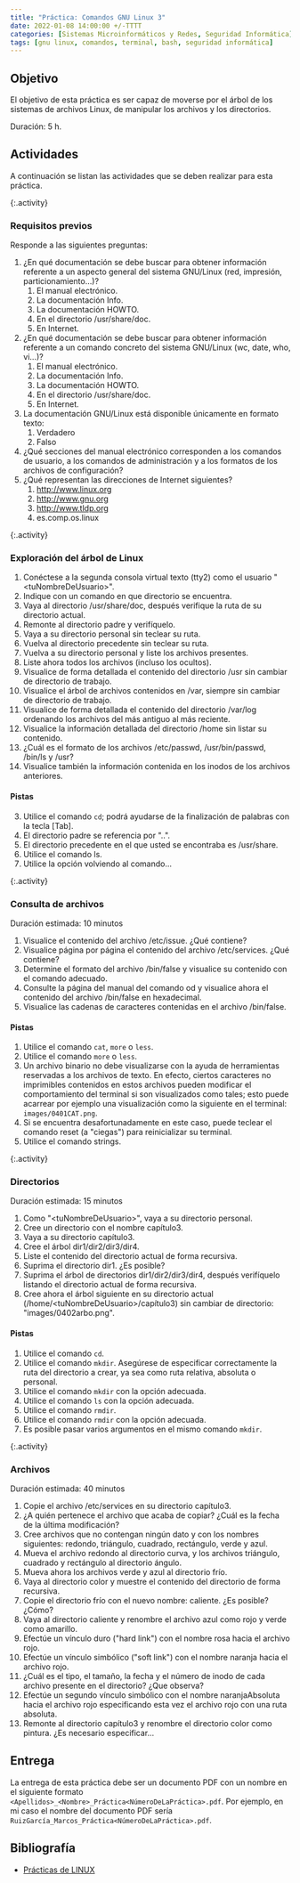 ```yaml
---
title: "Práctica: Comandos GNU Linux 3"
date: 2022-01-08 14:00:00 +/-TTTT
categories: [Sistemas Microinformáticos y Redes, Seguridad Informática]
tags: [gnu linux, comandos, terminal, bash, seguridad informática]
---
```


## Objetivo

El objetivo de esta práctica es ser capaz de moverse por el árbol de los sistemas de archivos Linux, de manipular los archivos y los directorios.

Duración: 5 h.

## Actividades

A continuación se listan las actividades que se deben realizar para esta práctica.

{:.activity}
### Requisitos previos

Responde a las siguientes preguntas:

 1. ¿En qué documentación se debe buscar para obtener información referente a un aspecto general del sistema GNU/Linux (red, impresión, particionamiento…)?
    1. El manual electrónico.
    1. La documentación Info.
    1. La documentación HOWTO.
    1. En el directorio /usr/share/doc.
    1. En Internet.
2. ¿En qué documentación se debe buscar para obtener información referente a un comando concreto del sistema GNU/Linux (wc, date, who, vi...)?
    1. El manual electrónico.
    1. La documentación Info.
    1. La documentación HOWTO.
    1. En el directorio /usr/share/doc.
    1. En Internet.
3. La documentación GNU/Linux está disponible únicamente en formato texto:
    1. Verdadero
    1. Falso
4. ¿Qué secciones del manual electrónico corresponden a los comandos de usuario, a los comandos de administración y a los formatos de los archivos de configuración?
5. ¿Qué representan las direcciones de Internet siguientes?
    1. http://www.linux.org
    1. http://www.gnu.org
    1. http://www.tldp.org
    1. es.comp.os.linux 

{:.activity}
### Exploración del árbol de Linux

1. Conéctese a la segunda consola virtual texto (tty2) como el usuario "\<tuNombreDeUsuario\>".
2. Indique con un comando en que directorio se encuentra.
3. Vaya al directorio /usr/share/doc, después verifique la ruta de su directorio actual.
4. Remonte al directorio padre y verifíquelo.
5. Vaya a su directorio personal sin teclear su ruta.
6. Vuelva al directorio precedente sin teclear su ruta.
7. Vuelva a su directorio personal y liste los archivos presentes.
8. Liste ahora todos los archivos (incluso los ocultos).
9. Visualice de forma detallada el contenido del directorio /usr sin cambiar de directorio de trabajo.
10. Visualice el árbol de archivos contenidos en /var, siempre sin cambiar de directorio de trabajo.
11. Visualice de forma detallada el contenido del directorio /var/log ordenando los archivos del más antiguo al más reciente.
12. Visualice la información detallada del directorio /home sin listar su contenido.
13. ¿Cuál es el formato de los archivos /etc/passwd, /usr/bin/passwd, /bin/ls y /usr?
14. Visualice también la información contenida en los inodos de los archivos anteriores.

#### Pistas

3. Utilice el comando `cd`; podrá ayudarse de la finalización de palabras con la tecla [Tab].
4. El directorio padre se referencia por "..".
6. El directorio precedente en el que usted se encontraba es /usr/share.
7. Utilice el comando ls.
10. Utilice la opción volviendo al comando...

{:.activity}
### Consulta de archivos

Duración estimada: 10 minutos

1. Visualice el contenido del archivo /etc/issue. ¿Qué contiene?
2. Visualice página por página el contenido del archivo /etc/services. ¿Qué contiene?
3. Determine el formato del archivo /bin/false y visualice su contenido con el comando adecuado.
4. Consulte la página del manual del comando od y visualice ahora el contenido del archivo /bin/false en hexadecimal.
5. Visualice las cadenas de caracteres contenidas en el archivo /bin/false.

#### Pistas

1. Utilice el comando `cat`, `more` o `less`.
2. Utilice el comando `more` o `less`.
3. Un archivo binario no debe visualizarse con la ayuda de herramientas reservadas a los archivos de texto. En efecto, ciertos caracteres no imprimibles contenidos en estos archivos pueden modificar el comportamiento del terminal si son visualizados como tales; esto puede acarrear por ejemplo una visualización como la siguiente en el terminal: `images/0401CAT.png`.
4. Si se encuentra desafortunadamente en este caso, puede teclear el comando reset (a "ciegas") para reinicializar su terminal.
5. Utilice el comando strings.

{:.activity}
### Directorios

Duración estimada: 15 minutos

1. Como "\<tuNombreDeUsuario\>", vaya a su directorio personal.
2. Cree un directorio con el nombre capítulo3.
3. Vaya a su directorio capítulo3.
4. Cree el árbol dir1/dir2/dir3/dir4.
5. Liste el contenido del directorio actual de forma recursiva.
6. Suprima el directorio dir1. ¿Es posible?
7. Suprima el árbol de directorios dir1/dir2/dir3/dir4, después verifíquelo listando el directorio actual de forma recursiva.
8. Cree ahora el árbol siguiente en su directorio actual (/home/\<tuNombreDeUsuario\>/capítulo3) sin cambiar de directorio: "images/0402arbo.png".

#### Pistas

1. Utilice el comando `cd`.
2. Utilice el comando `mkdir`. Asegúrese de especificar correctamente la ruta del directorio a crear, ya sea como ruta relativa, absoluta o personal.
4. Utilice el comando `mkdir` con la opción adecuada.
5. Utilice el comando `ls` con la opción adecuada.
6. Utilice el comando `rmdir`.
7. Utilice el comando `rmdir` con la opción adecuada.
8. Es posible pasar varios argumentos en el mismo comando `mkdir`.

{:.activity}
### Archivos

Duración estimada: 40 minutos

1. Copie el archivo /etc/services en su directorio capítulo3.
2. ¿A quién pertenece el archivo que acaba de copiar? ¿Cuál es la fecha de la última modificación?
3. Cree archivos que no contengan ningún dato y con los nombres siguientes: redondo, triángulo, cuadrado, rectángulo, verde y azul.
4. Mueva el archivo redondo al directorio curva, y los archivos triángulo, cuadrado y rectángulo al directorio ángulo.
5. Mueva ahora los archivos verde y azul al directorio frío.
6. Vaya al directorio color y muestre el contenido del directorio de forma recursiva.
7. Copie el directorio frío con el nuevo nombre: caliente. ¿Es posible? ¿Cómo?
8. Vaya al directorio caliente y renombre el archivo azul como rojo y verde como amarillo.
9. Efectúe un vínculo duro ("hard link") con el nombre rosa hacia el archivo rojo.
10. Efectúe un vínculo simbólico ("soft link") con el nombre naranja hacia el archivo rojo.
11. ¿Cuál es el tipo, el tamaño, la fecha y el número de inodo de cada archivo presente en el directorio? ¿Que observa?
12. Efectúe un segundo vínculo simbólico con el nombre naranjaAbsoluta hacia el archivo rojo especificando esta vez el archivo rojo con una ruta absoluta.
13. Remonte al directorio capítulo3 y renombre el directorio color como pintura. ¿Es necesario especificar...

## Entrega

La entrega de esta práctica debe ser un documento PDF con un nombre en el siguiente formato `<Apellidos>_<Nombre>_Práctica<NúmeroDeLaPráctica>.pdf`. Por ejemplo, en mi caso el nombre del documento PDF sería `RuizGarcía_Marcos_Práctica<NúmeroDeLaPráctica>.pdf`.

## Bibliografía

- [Prácticas de LINUX](https://www.ediciones-eni.com/open/mediabook.aspx?idR=0a8c20d27a126debe5747e874c9710ed)

